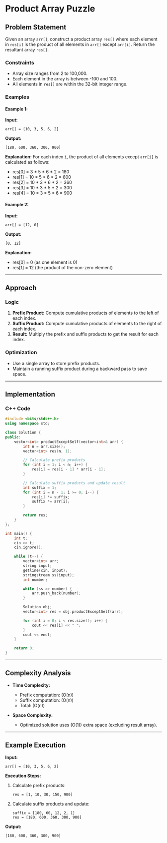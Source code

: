 # Product Array Puzzle

## Problem Statement
Given an array `arr[]`, construct a product array `res[]` where each element in `res[i]` is the product of all elements in `arr[]` except `arr[i]`. Return the resultant array `res[]`.

### Constraints
- Array size ranges from 2 to 100,000.
- Each element in the array is between -100 and 100.
- All elements in `res[]` are within the 32-bit integer range.

### Examples

#### Example 1:
**Input:**
```plaintext
arr[] = [10, 3, 5, 6, 2]
```
**Output:**
```plaintext
[180, 600, 360, 300, 900]
```
**Explanation:**
For each index `i`, the product of all elements except `arr[i]` is calculated as follows:
- res[0] = 3 \* 5 \* 6 \* 2 = 180
- res[1] = 10 \* 5 \* 6 \* 2 = 600
- res[2] = 10 \* 3 \* 6 \* 2 = 360
- res[3] = 10 \* 3 \* 5 \* 2 = 300
- res[4] = 10 \* 3 \* 5 \* 6 = 900

#### Example 2:
**Input:**
```plaintext
arr[] = [12, 0]
```
**Output:**
```plaintext
[0, 12]
```
**Explanation:**
- res[0] = 0 (as one element is 0)
- res[1] = 12 (the product of the non-zero element)

---

## Approach

### Logic
1. **Prefix Product:** Compute cumulative products of elements to the left of each index.
2. **Suffix Product:** Compute cumulative products of elements to the right of each index.
3. **Result:** Multiply the prefix and suffix products to get the result for each index.

### Optimization
- Use a single array to store prefix products.
- Maintain a running suffix product during a backward pass to save space.

---

## Implementation

### C++ Code
```cpp
#include <bits/stdc++.h>
using namespace std;

class Solution {
public:
    vector<int> productExceptSelf(vector<int>& arr) {
        int n = arr.size();
        vector<int> res(n, 1);

        // Calculate prefix products
        for (int i = 1; i < n; i++) {
            res[i] = res[i - 1] * arr[i - 1];
        }

        // Calculate suffix products and update result
        int suffix = 1;
        for (int i = n - 1; i >= 0; i--) {
            res[i] *= suffix;
            suffix *= arr[i];
        }

        return res;
    }
};

int main() {
    int t;
    cin >> t;
    cin.ignore();

    while (t--) {
        vector<int> arr;
        string input;
        getline(cin, input);
        stringstream ss(input);
        int number;

        while (ss >> number) {
            arr.push_back(number);
        }

        Solution obj;
        vector<int> res = obj.productExceptSelf(arr);

        for (int i = 0; i < res.size(); i++) {
            cout << res[i] << " ";
        }
        cout << endl;
    }

    return 0;
}
```

---

## Complexity Analysis

- **Time Complexity:**
  - Prefix computation: \(O(n)\)
  - Suffix computation: \(O(n)\)
  - Total: \(O(n)\)

- **Space Complexity:**
  - Optimized solution uses \(O(1)\) extra space (excluding result array).

---

## Example Execution

**Input:**
```plaintext
arr[] = [10, 3, 5, 6, 2]
```

**Execution Steps:**
1. Calculate prefix products:
   ```plaintext
   res = [1, 10, 30, 150, 900]
   ```
2. Calculate suffix products and update:
   ```plaintext
   suffix = [180, 60, 12, 2, 1]
   res = [180, 600, 360, 300, 900]
   ```

**Output:**
```plaintext
[180, 600, 360, 300, 900]
